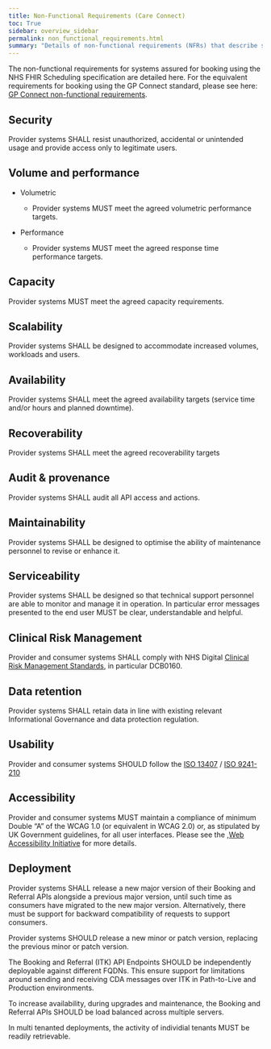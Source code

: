 ```yaml
---
title: Non-Functional Requirements (Care Connect)
toc: True
sidebar: overview_sidebar
permalink: non_functional_requirements.html
summary: "Details of non-functional requirements (NFRs) that describe system attributes such as security, reliability, maintainability, scalability, and usability"
---
```


The non-functional requirements for systems assured for booking using the NHS FHIR Scheduling specification are detailed here.
For the equivalent requirements for booking using the GP Connect standard, please see here: <a href="https://nhsconnect.github.io/gpconnect/development_api_non_functional_requirements.html" target="_blank">GP Connect non-functional requirements</a>.

## Security 
Provider systems SHALL resist unauthorized, accidental or unintended usage and provide access only to legitimate users. 

## Volume and performance 
  * Volumetric
    * Provider systems MUST meet the agreed volumetric performance targets.
   
  * Performance
    * Provider systems MUST meet the agreed response time performance targets.
    
## Capacity 
Provider systems MUST meet the agreed capacity requirements. 

## Scalability 
Provider systems SHALL be designed to accommodate increased volumes, workloads and users. 

## Availability 
Provider systems SHALL meet the agreed availability targets (service time and/or hours and planned downtime).

## Recoverability 
Provider systems SHALL meet the agreed recoverability targets

## Audit & provenance 
Provider systems SHALL audit all API access and actions. 

## Maintainability 
Provider systems SHALL be designed to optimise the ability of maintenance personnel to revise or enhance it. 

## Serviceability 
Provider systems SHALL be designed so that technical support personnel are able to monitor and manage it in operation. In particular error messages presented to the end user MUST be clear, understandable and helpful.

## Clinical Risk Management
Provider and consumer systems SHALL comply with NHS Digital <a href="https://digital.nhs.uk/services/solution-assurance/the-clinical-safety-team/clinical-risk-management-standards" target="_blank">Clinical Risk Management Standards</a>, in particular DCB0160.

## Data retention 
Provider systems SHALL retain data in line with existing relevant Informational Governance and data protection regulation. 

## Usability 
Provider and consumer systems SHOULD follow the <a href="https://www.iso.org/standard/21197.html" target="_blank">ISO 13407</a> / <a href="https://www.iso.org/standard/52075.html" target="_blank">ISO 9241-210</a> 

## Accessibility 
Provider and consumer systems MUST maintain a compliance of minimum Double “A” of the WCAG 1.0 (or equivalent in WCAG 2.0) or, as stipulated by UK Government guidelines, for all user interfaces. Please see the ,<a href="https://www.w3.org/WAI/" target="_blank">Web Accessibility Initiative</a> for more details. 

## Deployment 
Provider systems SHALL release a new major version of their Booking and Referral APIs alongside a previous major version, until such time as consumers have migrated to the new major version. Alternatively, there must be support for backward compatibility of requests to support consumers.

Provider systems SHOULD release a new minor or patch version, replacing the previous minor or patch version.

The Booking and Referral (ITK) API Endpoints SHOULD be independently deployable against different FQDNs. This ensure support for limitations around sending and receiving CDA messages over ITK in Path-to-Live and Production environments. 

To increase availability, during upgrades and maintenance, the Booking and Referral APIs SHOULD be load balanced across multiple servers.

In multi tenanted deployments, the activity of individial tenants MUST be readily retrievable. 

